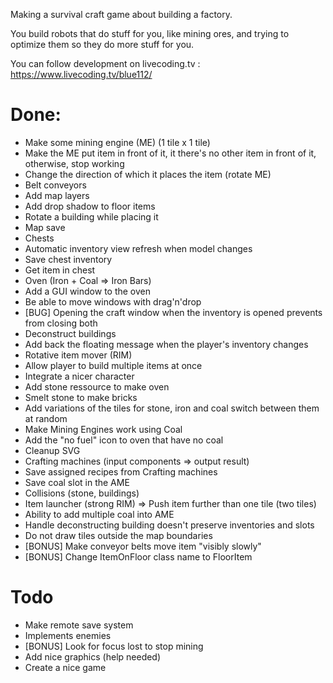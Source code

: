 Making a survival craft game about building a factory.

You build robots that do stuff for you, like mining ores, and trying to optimize them so they do more stuff for you.

You can follow development on livecoding.tv : https://www.livecoding.tv/blue112/

# Done:

- Make some mining engine (ME) (1 tile x 1 tile)
- Make the ME put item in front of it, it there's no other item in front of it, otherwise, stop working
- Change the direction of which it places the item (rotate ME)
- Belt conveyors
- Add map layers
- Add drop shadow to floor items
- Rotate a building while placing it
- Map save
- Chests
- Automatic inventory view refresh when model changes
- Save chest inventory
- Get item in chest
- Oven (Iron + Coal => Iron Bars)
- Add a GUI window to the oven
- Be able to move windows with drag'n'drop
- [BUG] Opening the craft window when the inventory is opened prevents from closing both
- Deconstruct buildings
- Add back the floating message when the player's inventory changes
- Rotative item mover (RIM)
- Allow player to build multiple items at once
- Integrate a nicer character
- Add stone ressource to make oven
- Smelt stone to make bricks
- Add variations of the tiles for stone, iron and coal switch between them at random
- Make Mining Engines work using Coal
- Add the "no fuel" icon to oven that have no coal
- Cleanup SVG
- Crafting machines (input components => output result)
- Save assigned recipes from Crafting machines
- Save coal slot in the AME
- Collisions (stone, buildings)
- Item launcher (strong RIM) => Push item further than one tile (two tiles)
- Ability to add multiple coal into AME
- Handle deconstructing building doesn't preserve inventories and slots
- Do not draw tiles outside the map boundaries
- [BONUS] Make conveyor belts move item "visibly slowly"
- [BONUS] Change ItemOnFloor class name to FloorItem

# Todo

- Make remote save system
- Implements enemies
- [BONUS] Look for focus lost to stop mining
- Add nice graphics (help needed)
- Create a nice game
